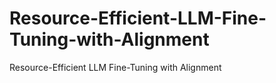 # Resource-Efficient-LLM-Fine-Tuning-with-Alignment
Resource-Efficient LLM Fine-Tuning with Alignment
